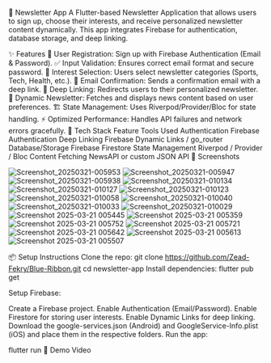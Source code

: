 📩 Newsletter App
A Flutter-based Newsletter Application that allows users to sign up, choose their interests, and receive personalized newsletter content dynamically. This app integrates Firebase for authentication, database storage, and deep linking.

✨ Features
🔐 User Registration: Sign up with Firebase Authentication (Email & Password).
✅ Input Validation: Ensures correct email format and secure password.
🎯 Interest Selection: Users select newsletter categories (Sports, Tech, Health, etc.).
📧 Email Confirmation: Sends a confirmation email with a deep link.
🔗 Deep Linking: Redirects users to their personalized newsletter.
📰 Dynamic Newsletter: Fetches and displays news content based on user preferences.
🏗 State Management: Uses Riverpod/Provider/Bloc for state handling.
⚡ Optimized Performance: Handles API failures and network errors gracefully.
🚀 Tech Stack
Feature	Tools Used
Authentication	Firebase Authentication
Deep Linking	Firebase Dynamic Links / go_router
Database/Storage	Firebase Firestore
State Management	Riverpod / Provider / Bloc
Content Fetching	NewsAPI or custom JSON API
📸 Screenshots

 ![Screenshot_20250321-005953](https://github.com/user-attachments/assets/a83ec8fd-206b-4e2c-b793-0842904ce0c9)
![Screenshot_20250321-005947](https://github.com/user-attachments/assets/9864105a-8aae-428f-8d24-2f8e5beace3f)
![Screenshot_20250321-005938](https://github.com/user-attachments/assets/d76e87eb-3509-4baa-8413-17f4d5c5d38b)
![Screenshot_20250321-010134](https://github.com/user-attachments/assets/54eb14c5-448c-4277-ace1-cf2fb0690581)
![Screenshot_20250321-010127](https://github.com/user-attachments/assets/57018ca8-ed92-44b0-9b15-036aa210eafc)
![Screenshot_20250321-010123](https://github.com/user-attachments/assets/6365d277-5464-4daf-a465-955d6a0c5838)
![Screenshot_20250321-010058](https://github.com/user-attachments/assets/72a354c0-84b6-4c14-b166-2a3e28da4a86)
![Screenshot_20250321-010040](https://github.com/user-attachments/assets/0cd27ca9-d7e1-4723-a975-4e6bea075efc)
![Screenshot_20250321-010033](https://github.com/user-attachments/assets/4f3002b2-074c-456b-863d-4a22dd26e9d9)
![Screenshot_20250321-010029](https://github.com/user-attachments/assets/26ad090b-7ee9-4358-ad4d-c8bd053fced9)
![Screenshot 2025-03-21 005445](https://github.com/user-attachments/assets/243157fb-e405-4a0a-9c93-0478e2200758)
![Screenshot 2025-03-21 005359](https://github.com/user-attachments/assets/87ff627f-eb00-419e-8779-28e4d0015bc6)
![Screenshot 2025-03-21 005752](https://github.com/user-attachments/assets/b65a79db-87a7-4c02-9c28-89752186bc02)
![Screenshot 2025-03-21 005721](https://github.com/user-attachments/assets/35658d38-7daa-4dc9-9609-0b34c9a21175)
![Screenshot 2025-03-21 005642](https://github.com/user-attachments/assets/fc3d0bde-220a-449b-9044-c439a320787d)
![Screenshot 2025-03-21 005613](https://github.com/user-attachments/assets/e6a6caea-e0c1-4f06-8e6b-fedce24b0eea)
![Screenshot 2025-03-21 005507](https://github.com/user-attachments/assets/728d84fe-40f5-4ad5-869b-617d7d34e3a0)

📦 Setup Instructions
Clone the repo: 
git clone https://github.com/Zead-Fekry/Blue-Ribbon.git
cd newsletter-app
Install dependencies:
flutter pub get

Setup Firebase:

Create a Firebase project.
Enable Authentication (Email/Password).
Enable Firestore for storing user interests.
Enable Dynamic Links for deep linking.
Download the google-services.json (Android) and GoogleService-Info.plist (iOS) and place them in the respective folders.
Run the app:
 
flutter run
🎥 Demo Video
